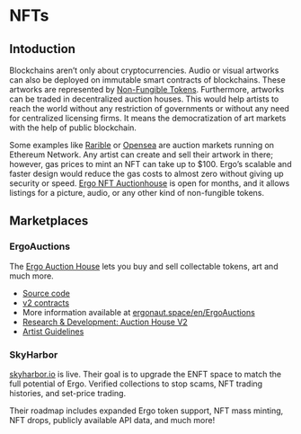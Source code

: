 # NFTs

## Intoduction

Blockchains aren’t only about cryptocurrencies. Audio or visual artworks can also be deployed on immutable smart contracts of blockchains. These artworks are represented by [Non-Fungible Tokens](https://en.wikipedia.org/wiki/Non-fungible_token). Furthermore, artworks can be traded in decentralized auction houses. This would help artists to reach the world without any restriction of governments or without any need for centralized licensing firms. It means the democratization of art markets with the help of public blockchain.

Some examples like [Rarible](https://rarible.com/) or [Opensea](https://opensea.io/) are auction markets running on Ethereum Network. Any artist can create and sell their artwork in there; however, gas prices to mint an NFT can take up to $100. Ergo’s scalable and faster design would reduce the gas costs to almost zero without giving up security or speed. [Ergo NFT Auctionhouse](https://ergoauctions.org/#/auction/active?type=picture) is open for months, and it allows listings for a picture, audio, or any other kind of non-fungible tokens.


## Marketplaces


### ErgoAuctions

The [Ergo Auction House](http://ergoauctions.org/#/auction/active) lets you buy and sell collectable tokens, art and much more.

- [Source code](https://github.com/anon-real/ErgoAuctionHouse)
- [v2 contracts](https://github.com/ergoplatform/eips/pull/39/files)
- More information available at [ergonaut.space/en/ErgoAuctions](https://ergonaut.space/en/ErgoAuctions)
- [Research & Development: Auction House V2](https://www.ergoforum.org/t/auction-house-v2/2931)
- [Artist Guidelines](https://www.ergoforum.org/t/artist-guideline/2929)

### SkyHarbor

[skyharbor.io](https://www.skyharbor.io/) is live. Their goal is to upgrade the ENFT space to match the full potential of Ergo. Verified collections to stop scams, NFT trading histories, and set-price trading.

Their roadmap includes expanded Ergo token support, NFT mass minting, NFT drops, publicly available API data, and much more!